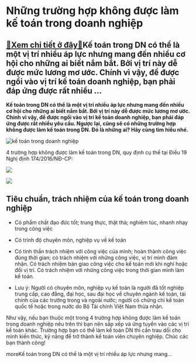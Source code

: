 Những trường hợp không được làm kế toán trong doanh nghiệp
==========================================================

[:gift:Xem chi tiết ở đây:gift:](https://hddtvn.com/nhung-truong-hop-khong-duoc-lam-ke-toan-trong-doanh-nghiep/)Kế toán trong DN có thể là một vị trí nhiều áp lực nhưng mang đến nhiều cơ hội cho những ai biết nắm bắt. Bởi vị trí này dễ được mức lương mơ ước. Chính vì vậy, để được ngồi vào vị trí kế toán doanh nghiệp, bạn phải đáp ứng được rất nhiều …
------------------------------------------------------------------------------------------------------------------------------------------------------------------------------------------------------------------------------------------------

**Kế toán trong DN có thể là một vị trí nhiều áp lực nhưng mang đến nhiều cơ hội cho những ai biết nắm bắt. Bởi vị trí này dễ được mức lương mơ ước. Chính vì vậy, để được ngồi vào vị trí kế toán doanh nghiệp, bạn phải đáp ứng được rất nhiều yêu cầu. Ngược lại, cũng sẽ có những trường hợp không được làm kế toán trong DN. Đó là những ai? Hãy cùng tìm hiểu nhé.**


![kế toán trong doanh nghiệp](https://hddtvn.com/wp-content/uploads/2021/01/ke-toan-la-gi-1.jpg)


4 trường hợp không được làm kế toán trong DN, quy định cụ thể tại Điều 19 Nghị định 174/2016/NĐ-CP:


![](https://hddtvn.com/wp-content/uploads/2021/01/ySLNA4B.png)


![](https://hddtvn.com/wp-content/uploads/2021/01/Rfqt3l6.png)


Tiêu chuẩn, trách nhiệm của kế toán trong doanh nghiệp
------------------------------------------------------




* Có phẩm chất đạo đức tốt; trung thực, thật thà; nghiêm túc, nhanh nhạy trong công việc

* Có trình độ chuyên môn, nghiệp vụ về kế toán

* Có tinh thần trách nhiệm với công việc của mình; hoàn thành công việc đúng thời gian; có trách nhiệm với những công việc, vị trí mình đảm nhận. Có trách nhiệm bàn giao công việc cho kế toán mới khi nghỉ hoặc đổi vị trí. Có trách nhiệm với những công việc trong thời gian mình làm kế toán.

* Lưu ý: Người có chuyên môn, nghiệp vụ kế toán là người đã tốt nghiệp trung cấp, cao đẳng, đại học, sau đại học về chuyên ngành kế toán, tài chính của các trường trong và ngoài nước; người có chứng chỉ kế toán quốc tế hoặc trong nước do Bộ Tài chính Việt Nam thừa nhận.



Như vậy, nếu bạn thuộc một trong 4 trường hợp không được làm kế toán trong doanh nghiệp nêu trên thì bạn nên sắp xếp và ứng tuyển vào các vị trí kế toán khác. Trường hợp bạn có thể làm kế toán DN thì cần trau dồi cho mình kiến thức, kỹ năng để trở thành kế toán viên chuyên nghiệp. Chúc các bạn thành công!



moreKế toán trong DN có thể là một vị trí nhiều áp lực nhưng mang…

